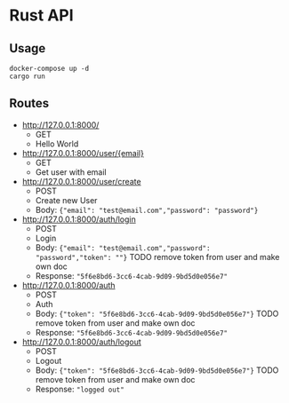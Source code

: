 # Rust API

## Usage
```shell
docker-compose up -d
cargo run
```

## Routes

* http://127.0.0.1:8000/
  * GET
  * Hello World
* http://127.0.0.1:8000/user/{email}
  * GET
  * Get user with email
* http://127.0.0.1:8000/user/create
  * POST
  * Create new User
  * Body: `{"email": "test@email.com","password": "password"}`
* http://127.0.0.1:8000/auth/login
  * POST
  * Login
  * Body: `{"email": "test@email.com","password": "password","token": ""}` TODO remove token from user and make own doc
  * Response: `"5f6e8bd6-3cc6-4cab-9d09-9bd5d0e056e7"`
* http://127.0.0.1:8000/auth
  * POST
  * Auth
  * Body: `{"token": "5f6e8bd6-3cc6-4cab-9d09-9bd5d0e056e7"}` TODO remove token from user and make own doc
  * Response: `"5f6e8bd6-3cc6-4cab-9d09-9bd5d0e056e7"`
* http://127.0.0.1:8000/auth/logout
  * POST
  * Logout
  * Body: `{"token": "5f6e8bd6-3cc6-4cab-9d09-9bd5d0e056e7"}` TODO remove token from user and make own doc
  * Response: `"logged out"`